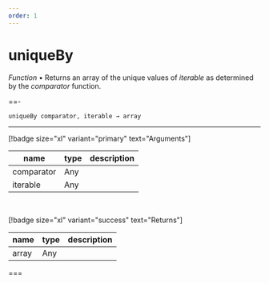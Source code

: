 ```yaml
---
order: 1
---
```

# uniqueBy

_Function_ &bull; Returns an array of the unique values of _iterable_ as determined by the _comparator_ function.


==- <pre><code>uniqueBy comparator, iterable &rarr; array</code></pre>
<hr>

[!badge size="xl" variant="primary" text="Arguments"]

| name | type | description |
|------|------|-------------|
|comparator|Any||
|iterable|Any||

<br>

[!badge size="xl" variant="success" text="Returns"]

| name | type | description |
|------|------|-------------|
|array|Any||



===



